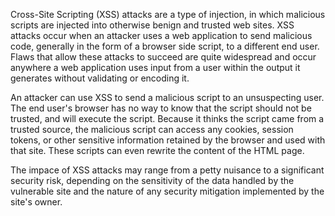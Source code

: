 
Cross-Site Scripting (XSS) attacks are a type of injection, in which malicious
scripts are injected into otherwise benign and trusted web sites. XSS attacks
occur when an attacker uses a web application to send malicious code, generally
in the form of a browser side script, to a different end user. Flaws that allow
these attacks to succeed are quite widespread and occur anywhere a web application
uses input from a user within the output it generates without validating or encoding it.

An attacker can use XSS to send a malicious script to an unsuspecting user. The
end user's browser has no way to know that the script should not be trusted,
and will execute the script. Because it thinks the script came from a trusted
source, the malicious script can access any cookies, session tokens, or other
sensitive information retained by the browser and used with that site.
These scripts can even rewrite the content of the HTML page.

The impace of XSS attacks may range from a petty nuisance to a significant
security risk, depending on the sensitivity of the data handled by the
vulnerable site and the nature of any security mitigation implemented by the
site's owner.
